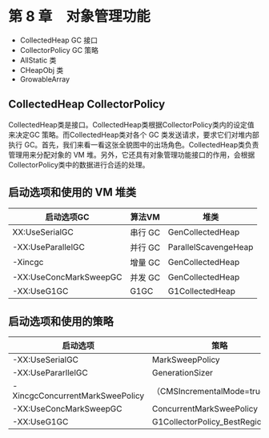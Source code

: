 # 第 8 章　对象管理功能

- CollectedHeap GC 接口
- CollectorPolicy GC 策略
- AllStatic 类
- CHeapObj 类
- GrowableArray



## CollectedHeap CollectorPolicy

CollectedHeap类是接口。CollectedHeap类根据CollectorPolicy类内的设定值来决定GC 策略。而CollectedHeap类对各个 GC 类发送请求，要求它们对堆内部执行 GC。首先，我们来看一看这张全貌图中的出场角色。CollectedHeap类负责管理用来分配对象的 VM 堆。另外，它还具有对象管理功能接口的作用，会根据CollectorPolicy类中的数据进行合适的处理。


## 启动选项和使用的 VM 堆类


|启动选项GC| 算法VM| 堆类|
|---------|-------|----|
|XX:UseSerialGC         |串行 GC |GenCollectedHeap|
|-XX:UseParallelGC      |并行 GC |ParallelScavengeHeap
|-Xincgc                |增量 GC |GenCollectedHeap
|-XX:UseConcMarkSweepGC |并发 GC |GenCollectedHeap
|-XX:UseG1GC            |G1GC   |G1CollectedHeap


## 启动选项和使用的策略

|启动选项|策略|
|-------|---|
|-XX:UseSerialGC                 |MarkSweepPolicy |
|-XX:UsePararllelGC              |GenerationSizer |
|-XincgcConcurrentMarkSweePolicy |（CMSIncrementalMode=true）|
|-XX:UseConcMarkSweepGC          |ConcurrentMarkSweePolicy |
|-XX:UseG1GC                     |G1CollectorPolicy_BestRegionsFirst|

